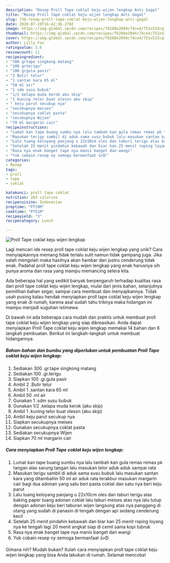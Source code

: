 ```yaml
---
description: "Resep Proll Tape coklat keju wijen lengkap Anti Gagal"
title: "Resep Proll Tape coklat keju wijen lengkap Anti Gagal"
slug: 736-resep-proll-tape-coklat-keju-wijen-lengkap-anti-gagal
date: 2020-07-28T16:42:36.270Z
image: https://img-global.cpcdn.com/recipes/f6288e2894c74ce4/751x532cq70/proll-tape-coklat-keju-wijen-lengkap-foto-resep-utama.jpg
thumbnail: https://img-global.cpcdn.com/recipes/f6288e2894c74ce4/751x532cq70/proll-tape-coklat-keju-wijen-lengkap-foto-resep-utama.jpg
cover: https://img-global.cpcdn.com/recipes/f6288e2894c74ce4/751x532cq70/proll-tape-coklat-keju-wijen-lengkap-foto-resep-utama.jpg
author: Lilly Fox
ratingvalue: 3.6
reviewcount: 11
recipeingredient:
- "300 grtape singkong matang"
- "100 grterigu"
- "100 grgula pasir"
- "2 Butir telur"
- "1 santan kara 65 ml"
- "50 ml air"
- "1 sdm susu bubuk"
- "1/2 kelapa muda kerok aku skip"
- "1 kuning telor buat olessn aku skip"
- " keju parut secukup nya"
- "secukupnya meises"
- "secukupnya coklat pasta"
- "secukupnya Wijen"
- "70 ml margarin cair"
recipeinstructions:
- "Lumat kan tape buang sumbu nya lalu tambah kan gula remas remas pk tangan alas sarung tangan lalu masukan telor aduk aduk sampai rata"
- "Masukan terigu sambil di aduk sama susu bubuk lalu masukan santan kara yang ditambahin 50 ml air aduk rata terakbur masukan margarin cair bagi dua adonan yang satu beri pasta coklat dan satu nya beri keju parut"
- "Lalu tuang keloyang panjang u 22x10cm oles dan taburi terigu alas baking paper tuang adonan coklat lalu taburi meises atas nya lalu tutup dengan adonan keju beri taburan wijen langsung atas nya panggang di otang yang sudah di panasin di tengah dengan api sedang cenderung kecil"
- "Setelah 25 menit pindahin kebawah dan biar kan 25 menit roping loyang nya ke tengah lagi 20 menit angkat siap di cemil sama kopi tubruk"
- "Rasa nya enak banget tape nya manis banget dan wangi"
- "Yuk cobain resep ny semoga bermanfaat 👍😍"
categories:
- Resep
tags:
- proll
- tape
- coklat

katakunci: proll tape coklat 
nutrition: 263 calories
recipecuisine: Indonesian
preptime: "PT19M"
cooktime: "PT51M"
recipeyield: "3"
recipecategory: Lunch

---
```



![Proll Tape coklat keju wijen lengkap](https://img-global.cpcdn.com/recipes/f6288e2894c74ce4/751x532cq70/proll-tape-coklat-keju-wijen-lengkap-foto-resep-utama.jpg)

Lagi mencari ide resep proll tape coklat keju wijen lengkap yang unik? Cara menyiapkannya memang tidak terlalu sulit namun tidak gampang juga. Jika salah mengolah maka hasilnya akan hambar dan justru cenderung tidak enak. Padahal proll tape coklat keju wijen lengkap yang enak harusnya sih punya aroma dan rasa yang mampu memancing selera kita.

Ada beberapa hal yang sedikit banyak berpengaruh terhadap kualitas rasa dari proll tape coklat keju wijen lengkap, mulai dari jenis bahan, selanjutnya pemilihan bahan segar, sampai cara membuat dan menyajikannya. Tidak usah pusing kalau hendak menyiapkan proll tape coklat keju wijen lengkap yang enak di rumah, karena asal sudah tahu triknya maka hidangan ini mampu menjadi suguhan istimewa.




Di bawah ini ada beberapa cara mudah dan praktis untuk membuat proll tape coklat keju wijen lengkap yang siap dikreasikan. Anda dapat menyiapkan Proll Tape coklat keju wijen lengkap memakai 14 bahan dan 6 langkah pembuatan. Berikut ini langkah-langkah untuk membuat hidangannya.

<!--inarticleads1-->

##### Bahan-bahan dan bumbu yang diperlukan untuk pembuatan Proll Tape coklat keju wijen lengkap:

1. Sediakan 300 .gr.tape singkong matang
1. Sediakan 100 .gr.terigu
1. Siapkan 100 .gr.gula pasir
1. Ambil 2 .Butir telur
1. Ambil 1 .santan kara 65 ml
1. Ambil 50 .ml air
1. Gunakan 1 .sdm susu bubuk
1. Gunakan 1/2 .kelapa muda kerok (aku skip)
1. Ambil 1 .kuning telor buat olessn (aku skip)
1. Ambil  keju parut secukup nya
1. Siapkan secukupnya meises
1. Gunakan secukupnya coklat pasta
1. Sediakan secukupnya Wijen
1. Siapkan 70 ml margarin cair




<!--inarticleads2-->

##### Cara menyiapkan Proll Tape coklat keju wijen lengkap:

1. Lumat kan tape buang sumbu nya lalu tambah kan gula remas remas pk tangan alas sarung tangan lalu masukan telor aduk aduk sampai rata
1. Masukan terigu sambil di aduk sama susu bubuk lalu masukan santan kara yang ditambahin 50 ml air aduk rata terakbur masukan margarin cair bagi dua adonan yang satu beri pasta coklat dan satu nya beri keju parut
1. Lalu tuang keloyang panjang u 22x10cm oles dan taburi terigu alas baking paper tuang adonan coklat lalu taburi meises atas nya lalu tutup dengan adonan keju beri taburan wijen langsung atas nya panggang di otang yang sudah di panasin di tengah dengan api sedang cenderung kecil
1. Setelah 25 menit pindahin kebawah dan biar kan 25 menit roping loyang nya ke tengah lagi 20 menit angkat siap di cemil sama kopi tubruk
1. Rasa nya enak banget tape nya manis banget dan wangi
1. Yuk cobain resep ny semoga bermanfaat 👍😍




Gimana nih? Mudah bukan? Itulah cara menyiapkan proll tape coklat keju wijen lengkap yang bisa Anda lakukan di rumah. Selamat mencoba!

